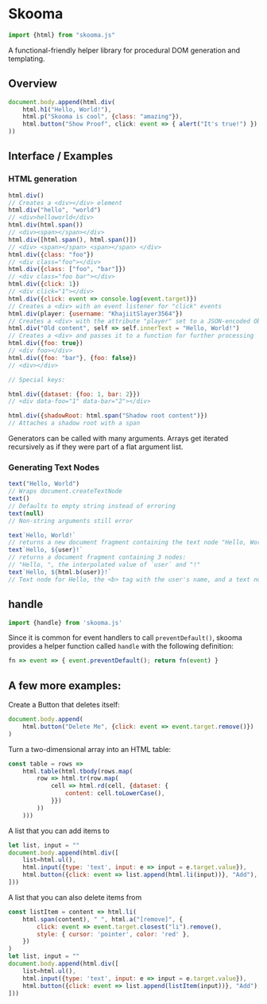 # Skooma

```js
import {html} from "skooma.js"
```

A functional-friendly helper library for procedural DOM generation and
templating.

## Overview

```js
document.body.append(html.div(
    html.h1("Hello, World!"),
    html.p("Skooma is cool", {class: "amazing"}),
    html.button("Show Proof", click: event => { alert("It's true!") })
))
```

## Interface / Examples

### HTML generation

```js
html.div()
// Creates a <div></div> element
html.div("hello", "world")
// <div>helloworld</div>
html.div(html.span())
// <div><span></span></div>
html.div([html.span(), html.span()])
// <div> <span></span> <span></span> </div>
html.div({class: "foo"})
// <div class="foo"></div>
html.div({class: ["foo", "bar"]})
// <div class="foo bar"></div>
html.div({click: 1})
// <div click="1"></div>
html.div({click: event => console.log(event.target)})
// Creates a <div> with an event listener for "click" events
html.div(player: {username: "KhajiitSlayer3564"})
// Creates a <div> with the attribute "player" set to a JSON-encoded Object
html.div("Old content", self => self.innerText = "Hello, World!")
// Creates a <div> and passes it to a function for further processing
html.div({foo: true})
// <div foo></div>
html.div({foo: "bar"}, {foo: false})
// <div></div>

// Special keys:

html.div({dataset: {foo: 1, bar: 2}})
// <div data-foo="1" data-bar="2"></div>

html.div({shadowRoot: html.span("Shadow root content")})
// Attaches a shadow root with a span
```

Generators can be called with many arguments. Arrays get iterated recursively as
if they were part of a flat argument list.

### Generating Text Nodes

```js
text("Hello, World")
// Wraps document.createTextNode
text()
// Defaults to empty string instead of erroring
text(null)
// Non-string arguments still error

text`Hello, World!`
// returns a new document fragment containing the text node "Hello, World!"
text`Hello, ${user}!`
// returns a document fragment containing 3 nodes:
// "Hello, ", the interpolated value of `user` and "!"
text`Hello, ${html.b(user)}!`
// Text node for Hello, the <b> tag with the user's name, and a text node for !
```

## handle

```js
import {handle} from 'skooma.js'
```

Since it is common for event handlers to call `preventDefault()`, skooma
provides a helper function called `handle` with the following definition:

```js
fn => event => { event.preventDefault(); return fn(event) }
```

## A few more examples:

Create a Button that deletes itself:

```js
document.body.append(
	html.button("Delete Me", {click: event => event.target.remove()})
)
```

Turn a two-dimensional array into an HTML table:
```js
const table = rows =>
	html.table(html.tbody(rows.map(
		row => html.tr(row.map(
			cell => html.rd(cell, {dataset: {
				content: cell.toLowerCase(),
			}})
		))
	)))
```

A list that you can add items to
```js
let list, input = ""
document.body.append(html.div([
	list=html.ul(),
	html.input({type: 'text', input: e => input = e.target.value}),
	html.button({click: event => list.append(html.li(input))}, "Add"),
]))
```

A list that you can also delete items from
```js
const listItem = content => html.li(
	html.span(content), " ", html.a("[remove]", {
		click: event => event.target.closest("li").remove(),
		style: { cursor: 'pointer', color: 'red' },
	})
)
let list, input = ""
document.body.append(html.div([
	list=html.ul(),
	html.input({type: 'text', input: e => input = e.target.value}),
	html.button({click: event => list.append(listItem(input))}, "Add"),
]))
```
